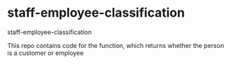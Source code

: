 # staff-employee-classification
staff-employee-classification

This repo contains code for the function, which returns whether the person is a customer or employee
